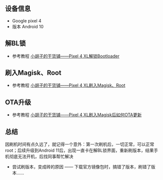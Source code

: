 ## 设备信息
- Google pixel 4
- 版本 Android 10

## 解BL锁
- 参考教程 [小胡子的干货铺——Pixel 4 XL解锁Bootloader](https://sspai.com/post/57922)

## 刷入Magisk、Root
- 参考教程 [小胡子的干货铺——Pixel 4 XL刷入Magisk、Root](https://sspai.com/post/57923)

## OTA升级
- 参考教程 [小胡子的干货铺——Pixel 4 XL刷入Magisk后如何OTA更新](https://sspai.com/post/57924)

## 总结
因刷机时间有点久远了，就记得一个意外：第一次刷机后，一切正常，可以正常root；后续升级到Android 11后，出现一直卡在解BL锁界面，重新刷版本，结果手机彻底无法开机，后找同事帮忙解决<br>
- 尝试刷版本，变成砖的原因 —— 下载官方镜像包时，搞错了版本，刷错了版本......